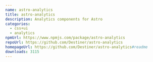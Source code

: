 ```yaml
---
name: astro-analytics
title: astro-analytics
description: Analytics components for Astro
categories:
  - css+ui
  - analytics
npmUrl: https://www.npmjs.com/package/astro-analytics
repoUrl: https://github.com/Destiner/astro-analytics
homepageUrl: https://github.com/Destiner/astro-analytics#readme
downloads: 3115
---
```

